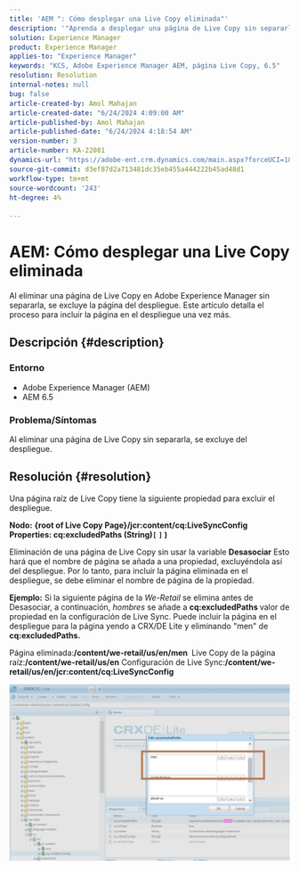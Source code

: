 ```yaml
---
title: 'AEM ": Cómo desplegar una Live Copy eliminada"'
description: '"Aprenda a desplegar una página de Live Copy sin separarla en Adobe Experience Manager".'
solution: Experience Manager
product: Experience Manager
applies-to: "Experience Manager"
keywords: "KCS, Adobe Experience Manager AEM, página Live Copy, 6.5"
resolution: Resolution
internal-notes: null
bug: false
article-created-by: Amol Mahajan
article-created-date: "6/24/2024 4:09:00 AM"
article-published-by: Amol Mahajan
article-published-date: "6/24/2024 4:18:54 AM"
version-number: 3
article-number: KA-22081
dynamics-url: "https://adobe-ent.crm.dynamics.com/main.aspx?forceUCI=1&pagetype=entityrecord&etn=knowledgearticle&id=ecb6b27b-df31-ef11-8409-00224809adb3"
source-git-commit: d3ef87d2a713481dc35eb455a444222b45ad48d1
workflow-type: tm+mt
source-wordcount: '243'
ht-degree: 4%

---
```


# AEM: Cómo desplegar una Live Copy eliminada


Al eliminar una página de Live Copy en Adobe Experience Manager sin separarla, se excluye la página del despliegue. Este artículo detalla el proceso para incluir la página en el despliegue una vez más.

## Descripción {#description}


### <b>Entorno</b>

- Adobe Experience Manager (AEM)
- AEM 6.5




### <b>Problema/Síntomas</b>

Al eliminar una página de Live Copy sin separarla, se excluye del despliegue.


## Resolución {#resolution}


Una página raíz de Live Copy tiene la siguiente propiedad para excluir el despliegue.

<b>Nodo:</b> <b>{root of Live Copy Page}/jcr:content/cq:LiveSyncConfig Properties: cq:excludedPaths (String)`[` `]` )</b>

Eliminación de una página de Live Copy sin usar la variable <b>Desasociar</b> Esto hará que el nombre de página se añada a una propiedad, excluyéndola así del despliegue. Por lo tanto, para incluir la página eliminada en el despliegue, se debe eliminar el nombre de página de la propiedad.

<b>Ejemplo:</b>
Si la siguiente página de la *We-Retail* se elimina antes de Desasociar, a continuación, *hombres* se añade a <b>cq:excludedPaths </b>valor de propiedad en la configuración de Live Sync.
Puede incluir la página en el despliegue para la página yendo a CRX/DE Lite y eliminando &quot;men&quot; de<b> cq:excludedPaths.</b>

Página eliminada:<b>/content/we-retail/us/en/men </b>
Live Copy de la página raíz:<b>/content/we-retail/us/en</b>
Configuración de Live Sync:<b>/content/we-retail/us/en/jcr:content/cq:LiveSyncConfig</b>

![](assets/a7eb936c-03f6-ed11-8848-6045bd006295.png)
